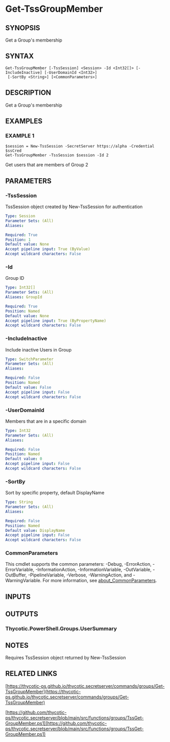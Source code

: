 # Get-TssGroupMember

## SYNOPSIS
Get a Group's membership

## SYNTAX

```
Get-TssGroupMember [-TssSession] <Session> -Id <Int32[]> [-IncludeInactive] [-UserDomainId <Int32>]
 [-SortBy <String>] [<CommonParameters>]
```

## DESCRIPTION
Get a Group's membership

## EXAMPLES

### EXAMPLE 1
```
$session = New-TssSession -SecretServer https://alpha -Credential $ssCred
Get-TssGroupMember -TssSession $session -Id 2
```

Get users that are members of Group 2

## PARAMETERS

### -TssSession
TssSession object created by New-TssSession for authentication

```yaml
Type: Session
Parameter Sets: (All)
Aliases:

Required: True
Position: 1
Default value: None
Accept pipeline input: True (ByValue)
Accept wildcard characters: False
```

### -Id
Group ID

```yaml
Type: Int32[]
Parameter Sets: (All)
Aliases: GroupId

Required: True
Position: Named
Default value: None
Accept pipeline input: True (ByPropertyName)
Accept wildcard characters: False
```

### -IncludeInactive
Include inactive Users in Group

```yaml
Type: SwitchParameter
Parameter Sets: (All)
Aliases:

Required: False
Position: Named
Default value: False
Accept pipeline input: False
Accept wildcard characters: False
```

### -UserDomainId
Members that are in a specific domain

```yaml
Type: Int32
Parameter Sets: (All)
Aliases:

Required: False
Position: Named
Default value: 0
Accept pipeline input: False
Accept wildcard characters: False
```

### -SortBy
Sort by specific property, default DisplayName

```yaml
Type: String
Parameter Sets: (All)
Aliases:

Required: False
Position: Named
Default value: DisplayName
Accept pipeline input: False
Accept wildcard characters: False
```

### CommonParameters
This cmdlet supports the common parameters: -Debug, -ErrorAction, -ErrorVariable, -InformationAction, -InformationVariable, -OutVariable, -OutBuffer, -PipelineVariable, -Verbose, -WarningAction, and -WarningVariable. For more information, see [about_CommonParameters](http://go.microsoft.com/fwlink/?LinkID=113216).

## INPUTS

## OUTPUTS

### Thycotic.PowerShell.Groups.UserSummary
## NOTES
Requires TssSession object returned by New-TssSession

## RELATED LINKS

[https://thycotic-ps.github.io/thycotic.secretserver/commands/groups/Get-TssGroupMember](https://thycotic-ps.github.io/thycotic.secretserver/commands/groups/Get-TssGroupMember)

[https://github.com/thycotic-ps/thycotic.secretserver/blob/main/src/functions/groups/TssGet-GroupMember.ps1](https://github.com/thycotic-ps/thycotic.secretserver/blob/main/src/functions/groups/TssGet-GroupMember.ps1)


